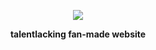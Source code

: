 <p align="center">
<a href="https://github-unn4med.github.io/TalentLacking-BetaRepo/"> 
	<img src="https://github.com/github-unn4med/lackintest/blob/main/images/tlacking1.png?raw=true" style="cursor:pointer">
</a>
	
</p>

<p align="center">
	<p1> <b> talentlacking fan-made website</b></p1>
</p>
